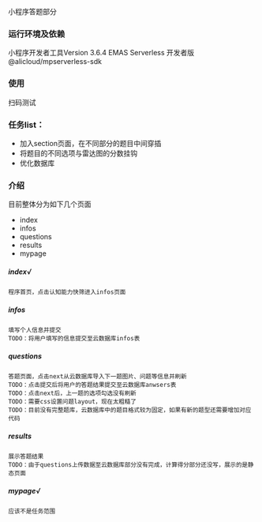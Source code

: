 小程序答题部分

### 运行环境及依赖
小程序开发者工具Version 3.6.4
EMAS Serverless 开发者版 @alicloud/mpserverless-sdk

### 使用
扫码测试  

### 任务list：  
- 加入section页面，在不同部分的题目中间穿插
- 将题目的不同选项与雷达图的分数挂钩
- 优化数据库
### 介绍
目前整体分为如下几个页面
- index
- infos
- questions
- results
- mypage
##### index√
	程序首页，点击认知能力快筛进入infos页面
##### infos
	填写个人信息并提交
	TODO：将用户填写的信息提交至云数据库infos表
##### questions
	答题页面，点击next从云数据库导入下一题图片、问题等信息并刷新
	TODO：点击提交后将用户的答题结果提交至云数据库anwsers表
	TODO：点击next后，上一题的选项勾选没有刷新
	TODO：需要css设置问题layout，现在太粗糙了
	TODO：目前没有完整题库，云数据库中的题目格式较为固定，如果有新的题型还需要增加对应代码
##### results
	展示答题结果
	TODO：由于questions上传数据至云数据库部分没有完成，计算得分部分还没写，展示的是静态页面
##### mypage√
	应该不是任务范围
